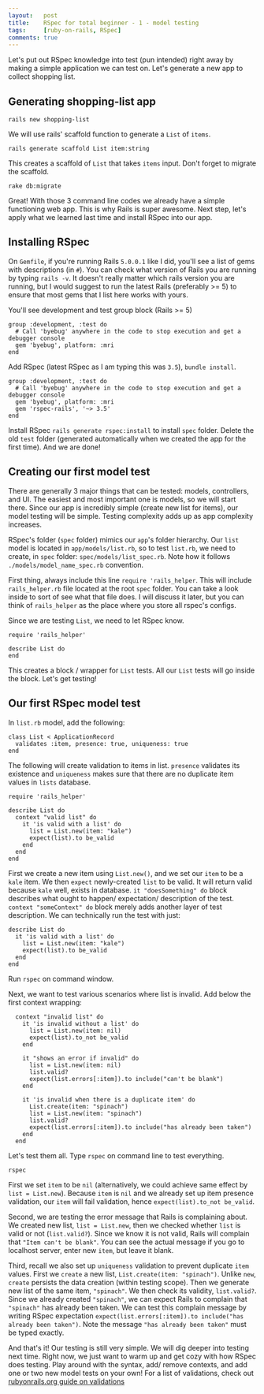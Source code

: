 ```yaml
---
layout:   post
title:    RSpec for total beginner - 1 - model testing
tags:     [ruby-on-rails, RSpec]
comments: true
---
```


Let's put out RSpec knowledge into test (pun intended) right away by making a simple application we can test on. Let's generate a new app to collect shopping list.

## Generating shopping-list app

`rails new shopping-list`

We will use rails' scaffold function to generate a `List` of `items`.

`rails generate scaffold List item:string`

This creates a scaffold of `List` that takes `items` input. Don't forget to migrate the scaffold.

`rake db:migrate`

Great! With those 3 command line codes we already have a simple functioning web app. This is why Rails is super awesome. Next step, let's apply what we learned last time and install RSpec into our app.

## Installing RSpec

On `Gemfile`, if you're running Rails `5.0.0.1` like I did, you'll see a list of gems with descriptions (in `#`). You can check what version of Rails you are running by typing `rails -v`. It doesn't really matter which rails version you are running, but I would suggest to run the latest Rails (preferably >= 5) to ensure that most gems that I list here works with yours.

You'll see development and test group block (Rails >= 5)
```
group :development, :test do
  # Call 'byebug' anywhere in the code to stop execution and get a debugger console
  gem 'byebug', platform: :mri
end
```

Add RSpec (latest RSpec as I am typing this was `3.5`), `bundle install`.

```
group :development, :test do
  # Call 'byebug' anywhere in the code to stop execution and get a debugger console
  gem 'byebug', platform: :mri
  gem 'rspec-rails', '~> 3.5'
end
```
Install RSpec `rails generate rspec:install` to install `spec` folder. Delete the old `test` folder (generated automatically when we created the app for the first time). And we are done!

## Creating our first model test

There are generally 3 major things that can be tested: models, controllers, and UI. The easiest and most important one is models, so we will start there. Since our app is incredibly simple (create new list for items), our model testing will be simple. Testing complexity adds up as app complexity increases.

RSpec's folder (`spec` folder) mimics our `app`'s folder hierarchy. Our `list` model is located in `app/models/list.rb`, so to test `list.rb`, we need to create, in `spec` folder: `spec/models/list_spec.rb`. Note how it follows ` ./models/model_name_spec.rb` convention.

First thing, always include this line `require 'rails_helper`. This will include `rails_helper.rb` file located at the root `spec` folder. You can take a look inside to sort of see what that file does. I will discuss it later, but you can think of `rails_helper` as the place where you store all rspec's configs.

Since we are testing `List`, we need to let RSpec know.

```
require 'rails_helper'

describe List do
end
```
This creates a block / wrapper for `List` tests. All our `List` tests will go inside the block. Let's get testing!

## Our first RSpec model test

In `list.rb` model, add the following:

```
class List < ApplicationRecord
  validates :item, presence: true, uniqueness: true
end
```

The following will create validation to items in list. `presence` validates its existence and `uniqueness` makes sure that there are no duplicate item values in `lists` database.

```
require 'rails_helper'

describe List do
  context "valid list" do
    it 'is valid with a list' do
      list = List.new(item: "kale")
      expect(list).to be_valid
    end
  end
end
```

First we create a new item using `List.new()`, and we set our `item` to be a `kale` item. We then `expect` newly-created `list` to be valid. It will return valid because `kale` well, exists in database. `it "doesSomething" do` block describes what ought to happen/ expectation/ description of the test. `context "someContext" do` block merely adds another layer of test description. We can technically run the test with just:
```
describe List do
  it 'is valid with a list' do
    list = List.new(item: "kale")
    expect(list).to be_valid
  end
end
```
Run `rspec` on command window.

Next, we want to test various scenarios where list is invalid. Add below the first context wrapping:
```
  context "invalid list" do
    it 'is invalid without a list' do
      list = List.new(item: nil)
      expect(list).to_not be_valid
    end

    it "shows an error if invalid" do
      list = List.new(item: nil)
      list.valid?
      expect(list.errors[:item]).to include("can't be blank")
    end

    it 'is invalid when there is a duplicate item' do
      List.create(item: "spinach")
      list = List.new(item: "spinach")
      list.valid?
      expect(list.errors[:item]).to include("has already been taken")
    end
  end
```
Let's test them all. Type `rspec` on command line to test everything.

```
rspec
```

First we set `item` to be `nil` (alternatively, we could achieve same effect by `list = List.new`). Because `item` is `nil` and we already set up item presence validation, our `item` will fail validation, hence `expect(list).to_not be_valid`.

Second, we are testing the error message that Rails is complaining about. We created new list, `list = List.new`, then we checked whether `list` is valid or not (`list.valid?`). Since we know it is not valid, Rails will complain that `"Item can't be blank"`. You can see the actual message if you go to localhost server, enter new `item`, but leave it blank.

Third, recall we also set up `uniqueness` validation to prevent duplicate `item` values. First we `create` a new list, `List.create(item: "spinach")`. Unlike `new`, `create` persists the data creation (within testing scope). Then we generate new list of the same item, `"spinach"`. We then check its validity, `list.valid?`. Since we already created `"spinach"`, we can expect Rails to complain that `"spinach"` has already been taken. We can test this complain message by writing RSpec expectation `expect(list.errors[:item]).to include("has already been taken")`. Note the message `"has already been taken"` must be typed exactly.


And that's it! Our testing is still very simple. We will dig deeper into testing next time. Right now, we just want to warm up and get cozy with how RSpec does testing. Play around with the syntax, add/ remove contexts, and add one or two new model tests on your own! For a list of validations, check out [rubyonrails.org guide on  validations](http://guides.rubyonrails.org/active_record_validations.html)
